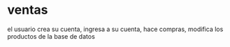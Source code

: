 # ventas
el usuario crea su cuenta, ingresa a su cuenta, hace compras, modifica los productos de la base de datos
